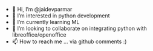 - 👋 Hi, I’m @jaidevparmar
- 👀 I’m interested in python development
- 🌱 I’m currently learning ML
- 💞️ I’m looking to collaborate on integrating python with libreoffice/openoffice
- 📫 How to reach me ... via github comments :)

<!---
jaidevparmar/jaidevparmar is a ✨ special ✨ repository because its `README.md` (this file) appears on your GitHub profile.
You can click the Preview link to take a look at your changes.
--->
